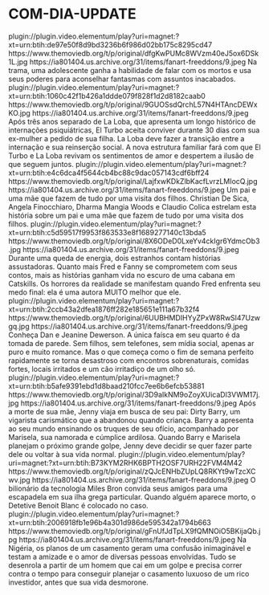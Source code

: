 # COM-DIA-UPDATE




<item>
<title>[COLOR silver][B] DARBY - A JOVEM SENSITIVA [/COLOR][/B][COLOR yellow]  FULL HD  [B][/COLOR][/B]</title>
<link>plugin://plugin.video.elementum/play?uri=magnet:?xt=urn:btih:de97e50f8d9bd3236b6f986d02bb175c8295cd47</link>
<thumbnail>https://www.themoviedb.org/t/p/original/dfgKwPUMc8WVzm40eJ5ox6DSk1L.jpg</thumbnail>
<fanart>https://ia801404.us.archive.org/31/items/fanart-freeddons/9.jpeg</fanart>
<info>Na trama, uma adolescente ganha a habilidade de falar com os mortos e usa seus poderes para aconselhar fantasmas com assuntos inacabados.</info>
</item> 

<item>
<title>[COLOR silver][B] 30 NOITES COM MINHA EX  [/COLOR][/B][COLOR yellow]  FULL HD  [B][/COLOR][/B]</title>
<link>plugin://plugin.video.elementum/play?uri=magnet:?xt=urn:btih:1060c42f1b426a1ddde079f828f1d2d8182caab0</link>
<thumbnail>https://www.themoviedb.org/t/p/original/9GUOSsdQrchL57N4HTAncDEWxKO.jpg</thumbnail>
<fanart>https://ia801404.us.archive.org/31/items/fanart-freeddons/9.jpeg</fanart>
<info>Após três anos separado de La Loba, que apresenta um longo histórico de internações psiquiátricas, El Turbo aceita conviver durante 30 dias com sua ex-mulher a pedido de sua filha. La Loba deve fazer a transição entre a internação e sua reinserção social. A nova estrutura familiar fará com que El Turbo e La Loba revivam os sentimentos de amor e despertem a ilusão de que seguem juntos.</info>
</item> 

<item>
<title>[COLOR silver][B] O PREÇO DA FAMLIÍA [/COLOR][/B][COLOR yellow]  FULL HD  [B][/COLOR][/B]</title>
<link>plugin://plugin.video.elementum/play?uri=magnet:?xt=urn:btih:e4c6dca4f5644cb4bc88c9dac057143cdf6bff24</link>
<thumbnail>https://www.themoviedb.org/t/p/original/LajfxwKDkZlbKacfLvrzLMIocQ.jpg</thumbnail>
<fanart>https://ia801404.us.archive.org/31/items/fanart-freeddons/9.jpeg</fanart>
<info>Um pai e uma mãe que fazem de tudo por uma visita dos filhos. Christian De Sica, Angela Finocchiaro, Dharma Mangia Woods e Claudio Colica estrelam esta história sobre um pai e uma mãe que fazem de tudo por uma visita dos filhos.</info>
</item>

<item>
<title>[COLOR silver][B] ME ASSUSTE [/COLOR][/B][COLOR yellow]  FULL HD  [B][/COLOR][/B]</title>
<link>plugin://plugin.video.elementum/play?uri=magnet:?xt=urn:btih:c5d59517f9953f863533e8f1689277140c13bda5</link>
<thumbnail>https://www.themoviedb.org/t/p/original/8X6ODeD0LxeYv4ckIgr6YdmcOb3.jpg</thumbnail>
<fanart>https://ia801404.us.archive.org/31/items/fanart-freeddons/9.jpeg</fanart>
<info> Durante uma queda de energia, dois estranhos contam histórias assustadoras. Quanto mais Fred e Fanny se comprometem com seus contos, mais as histórias ganham vida no escuro de uma cabana em Catskills. Os horrores da realidade se manifestam quando Fred enfrenta seu medo final: ela é uma autora MUITO melhor que ele.</info>
</item>

<item>
<title>[COLOR silver][B] DETOX DIGITAL  [/COLOR][/B][COLOR yellow]  FULL HD  [B][/COLOR][/B]</title>
<link>plugin://plugin.video.elementum/play?uri=magnet:?xt=urn:btih:2ccb43a2dfea1876ff282e185651e111a67b32f4</link>
<thumbnail>https://www.themoviedb.org/t/p/original/6UUBHMDIHYyZPxW8RwSl47Uzwgq.jpg</thumbnail>
<fanart>https://ia801404.us.archive.org/31/items/fanart-freeddons/9.jpeg</fanart>
<info> Conheça Dan e Jeanine Dewerson. A única faísca em seu quarto é da tomada de parede. Sem filhos, sem telefones, sem mídia social, apenas ar puro e muito romance. Mas o que começa como o fim de semana perfeito rapidamente se torna desastroso com encontros sobrenaturais, comidas fortes, locais irritados e um cão irritadiço de um olho só.</info>
</item> 

<item>
<title>[COLOR silver][B] LIÇOES PARA CANALHAS [/COLOR][/B][COLOR yellow]  FULL HD  [B][/COLOR][/B]</title>
<link>plugin://plugin.video.elementum/play?uri=magnet:?xt=urn:btih:b5afe9391ebd1d8baad210fcc7ee6b6efcb53881</link>
<thumbnail>https://www.themoviedb.org/t/p/original/3D9aIkNM9oZoyXUicaDl3VWM17j.jpg</thumbnail>
<fanart>https://ia801404.us.archive.org/31/items/fanart-freeddons/9.jpeg</fanart>
<info> Após a morte de sua mãe, Jenny viaja em busca de seu pai: Dirty Barry, um vigarista carismático que a abandonou quando criança. Barry a apresenta ao seu mundo ensinando os truques de seu ofício, acompanhado por Marisela, sua namorada e cúmplice ardilosa. Quando Barry e Marisela planejam o próximo grande golpe, Jenny deve decidir se quer fazer parte dele ou voltar à sua vida normal.</info>
</item>

<item>
<title>[COLOR silver][B] GLASS ONION - UM MISTÉRIO KNIVES OUT [/COLOR][/B][COLOR yellow]  FULL HD  [B][/COLOR][/B]</title>
<link>plugin://plugin.video.elementum/play?uri=magnet:?xt=urn:btih:B73KYM2RHK6BPTH2OSF7URH22FVM4M42</link>
<thumbnail>https://www.themoviedb.org/t/p/original/zQJcENHbZUpLQ8RKYt9wTzcXCwv.jpg</thumbnail>
<fanart>https://ia801404.us.archive.org/31/items/fanart-freeddons/9.jpeg</fanart>
<info>O bilionário da tecnologia Miles Bron convida seus amigos para uma escapadela em sua ilha grega particular. Quando alguém aparece morto, o Detetive Benoit Blanc é colocado no caso.</info>
</item>

<item>
<title>[COLOR silver][B] AMOR ENTRE AMIGOS [/COLOR][/B][COLOR yellow]  FULL HD  [B][/COLOR][/B]</title>
<link>plugin://plugin.video.elementum/play?uri=magnet:?xt=urn:btih:2006918fb1e96b4a301d986de595342a1794b663</link>
<thumbnail>https://www.themoviedb.org/t/p/original/gFnUfJdTpLX9fQMNOiO5BKijaQb.jpg</thumbnail>
<fanart>https://ia801404.us.archive.org/31/items/fanart-freeddons/9.jpeg</fanart>
<info>Na Nigéria, os planos de um casamento geram uma confusão inimaginável e testam a amizade e o amor de diversas pessoas envolvidas. Tudo se desenrola a partir de um homem que cai em um golpe e precisa correr contra o tempo para conseguir planejar o casamento luxuoso de um rico investidor, antes que sua vida desmorone.</info>
</item>



